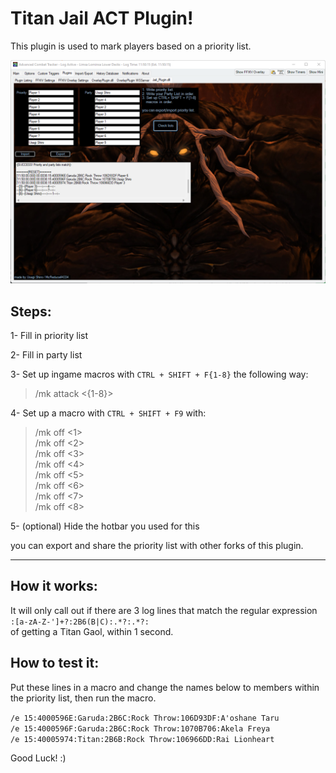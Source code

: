 # Titan Jail ACT Plugin!

This plugin is used to mark players based on a priority list.

![alt text](https://github.com/marzent/titan-jail-plugin/blob/master/jail_plugin_pic.png?raw=true)

## Steps:
1- Fill in priority list

2- Fill in party list

3- Set up ingame macros with `CTRL + SHIFT + F{1-8}` the following way:
> /mk attack <{1-8}>

4- Set up a macro with  `CTRL + SHIFT + F9` with:
> /mk off <1> \
> /mk off <2> \
> /mk off <3> \
> /mk off <4> \
> /mk off <5> \
> /mk off <6> \
> /mk off <7> \
> /mk off <8> 

5- (optional) Hide the hotbar you used for this


you can export and share the priority list with other forks of this plugin.
***


## How it works:
It will only call out if there are 3 log lines that match the regular expression\
`:[a-zA-Z-']+?:2B6(B|C):.*?:.*?:`\
of getting a Titan Gaol, within 1 second.

## How to test it:
Put these lines in a macro and change the names below to members within the priority list, then run the macro. 

`/e 15:4000596E:Garuda:2B6C:Rock Throw:106D93DF:A'oshane Taru`\
`/e 15:4000596F:Garuda:2B6C:Rock Throw:1070B706:Akela Freya`\
`/e 15:40005974:Titan:2B6B:Rock Throw:106966DD:Rai Lionheart`

Good Luck! :)
